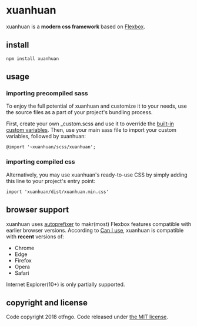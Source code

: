 # xuanhuan

xuanhuan is a **modern css framework** based on [Flexbox](https://developer.mozilla.org/en-US/docs/Web/CSS/CSS_Flexible_Box_Layout/Using_CSS_flexible_boxes).

## install

```
npm install xuanhuan
```

## usage

### importing precompiled sass

To enjoy the full potential of xuanhuan and customize it to your needs, use the source files as a part of your project's bundling process.

First, create your own \_custom.scss and use it to override the [built-in custom variables](https://github.com/otfngo/xuanhuan/blob/master/scss/_variables.scss). Then, use your main sass file to import your custom variables, followed by xuanhuan:

```
@import '~xuanhuan/scss/xuanhuan';
```

### importing compiled css

Alternatively, you may use xuanhuan's ready-to-use CSS by simply adding this line to your project's entry point:

```
import 'xuanhuan/dist/xuanhuan.min.css'
```

## browser support

xuanhuan uses [autoprefixer](https://github.com/postcss/autoprefixer) to makr(most) Flexbox features compatible with earlier browser versions. According to [Can I use](https://caniuse.com/#feat=flexbox), xuanhuan is compatible with **recent** versions of:

- Chrome
- Edge
- Firefox
- Opera
- Safari

Internet Explorer(10+) is only partially supported.

## copyright and license

Code copyright 2018 otfngo. Code released under [the MIT license](https://github.com/otfngo/xuanhuan/blob/master/LICENSE).
